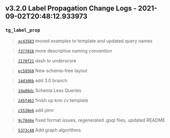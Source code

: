 
## v3.2.0 Label Propagation Change Logs - 2021-09-02T20:48:12.933973

### `tg_label_prop`

> [`ac43583`](https://github.com/tigergraph/gsql-graph-algorithms/commit/ac435831c1e0f8a254f52dfa1390d2e3b48f161f) moved examples to template and updated query names

> [`f37701b`](https://github.com/tigergraph/gsql-graph-algorithms/commit/f37701be48f14093bc2e82c078c152124de35fd6) more descriptive naming convention

> [`2170f21`](https://github.com/tigergraph/gsql-graph-algorithms/commit/2170f218a86c28359ebfdeb90e35749ba0794d1f) dash to underscore

> [`ec58568`](https://github.com/tigergraph/gsql-graph-algorithms/commit/ec58568cdd7e608bd7af13d6bce2eaf781c9798f) New schema-free layout

> [`14d3d6b`](https://github.com/tigergraph/gsql-graph-algorithms/commit/14d3d6b2684705a8917bf491084d3786809f0141) add 3.0 branch

> [`1da86dc`](https://github.com/tigergraph/gsql-graph-algorithms/commit/1da86dc6c1c1751f58241c2ae8e056169867ac31) Schema Less Queries

> [`245f462`](https://github.com/tigergraph/gsql-graph-algorithms/commit/245f462df49aceb3afc09d68d65c2a7f81c4da4c) finish up knn cv template

> [`c5530eb`](https://github.com/tigergraph/gsql-graph-algorithms/commit/c5530eb68c9753a628e969c7168fd9d7ae3ec392) add plmr

> [`9c78d4e`](https://github.com/tigergraph/gsql-graph-algorithms/commit/9c78d4ebb9ede34f286a8887f230d57f6a30568f) fixed format issues, regenerated .gsql files, updated README

> [`5373c48`](https://github.com/tigergraph/gsql-graph-algorithms/commit/5373c482fc2bda5c0d5582e6349559aba18c36be) Add graph algorithms
